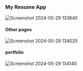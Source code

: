 
### My Resume App
![Screenshot 2024-05-29 133640](https://github.com/BoltDreamzz/Resume/assets/150521995/831921df-c576-4901-ad08-779f61fd16c8)


#### Other pages
![Screenshot 2024-05-29 134025](https://github.com/BoltDreamzz/Resume/assets/150521995/15925e0b-a607-4598-8b16-9e996224138a)



#### portfolio
![Screenshot 2024-05-29 134140](https://github.com/BoltDreamzz/Resume/assets/150521995/3c17e7e4-5af3-451d-b69b-4f64ad784e42)
